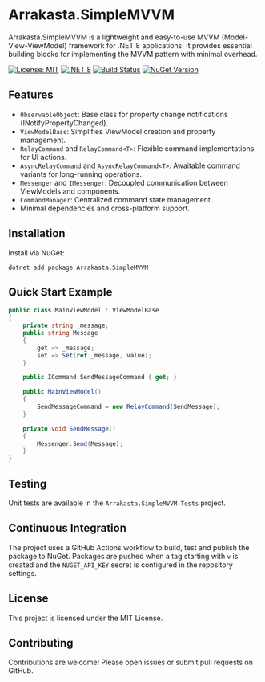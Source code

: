# Arrakasta.SimpleMVVM

Arrakasta.SimpleMVVM is a lightweight and easy-to-use MVVM (Model-View-ViewModel) framework for .NET 8 applications. It provides essential building blocks for implementing the MVVM pattern with minimal overhead.

[![License: MIT](https://img.shields.io/badge/License-MIT-yellow.svg)](https://opensource.org/licenses/MIT)
[![.NET 8](https://img.shields.io/badge/.NET-8-blue.svg)](https://dotnet.microsoft.com/)
[![Build Status](https://github.com/Arrakasta/Arrakasta.SimpleMVVM/actions/workflows/build.yml/badge.svg)](https://github.com/Arrakasta/Arrakasta.SimpleMVVM/actions)
[![NuGet Version](https://img.shields.io/nuget/v/Arrakasta.SimpleMVVM.svg)](https://www.nuget.org/packages/Arrakasta.SimpleMVVM/)

## Features

- `ObservableObject`: Base class for property change notifications (INotifyPropertyChanged).
- `ViewModelBase`: Simplifies ViewModel creation and property management.
- `RelayCommand` and `RelayCommand<T>`: Flexible command implementations for UI actions.
- `AsyncRelayCommand` and `AsyncRelayCommand<T>`: Awaitable command variants for long-running operations.
- `Messenger` and `IMessenger`: Decoupled communication between ViewModels and components.
- `CommandManager`: Centralized command state management.
- Minimal dependencies and cross-platform support.

## Installation

Install via NuGet:

```
dotnet add package Arrakasta.SimpleMVVM
```

## Quick Start Example

```csharp
public class MainViewModel : ViewModelBase
{
    private string _message;
    public string Message
    {
        get => _message;
        set => Set(ref _message, value);
    }

    public ICommand SendMessageCommand { get; }

    public MainViewModel()
    {
        SendMessageCommand = new RelayCommand(SendMessage);
    }

    private void SendMessage()
    {
        Messenger.Send(Message);
    }
}
```

## Testing

Unit tests are available in the `Arrakasta.SimpleMVVM.Tests` project.

## Continuous Integration

The project uses a GitHub Actions workflow to build, test and publish the
package to NuGet. Packages are pushed when a tag starting with `v` is created
and the `NUGET_API_KEY` secret is configured in the repository settings.

## License

This project is licensed under the MIT License.

## Contributing

Contributions are welcome! Please open issues or submit pull requests on GitHub.
